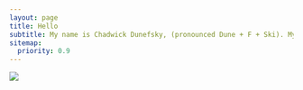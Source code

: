 ```yaml
---
layout: page
title: Hello
subtitle: My name is Chadwick Dunefsky, (pronounced Dune + F + Ski). My pronouns are he/him/his. Welcome to my portfolio. I am a Master's Candidate in the library science program at the University of North Carolina at Greensboro, concentrating in archives and public libraries. This website features my various projects across my undergraduate and graduate career and an up-to-date resume.
sitemap:
  priority: 0.9
---
```


<img src="{{ '/assets/img/me.jpg' | prepend: site.baseurl }}" id="about-img">
